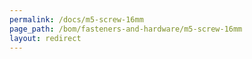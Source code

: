 ```yaml
---
permalink: /docs/m5-screw-16mm
page_path: /bom/fasteners-and-hardware/m5-screw-16mm
layout: redirect
---
```


